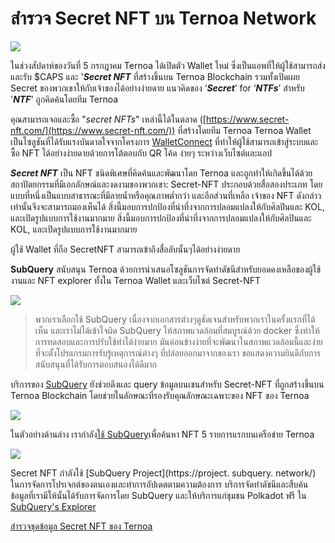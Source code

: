 # สำรวจ Secret NFT บน Ternoa Network

![](https://miro.medium.com/max/1200/0*s1fSGGelS-HVJNBm)

ในช่วงสัปดาห์ของวันที่ 5 กรกฎาคม Ternoa ได้เปิดตัว Wallet ใหม่ ซึ่งเป็นแอพที่ให้ผู้ใช้สามารถส่งและรับ $CAPS และ '**_Secret NFT_** ที่สร้างขึ้นบน Ternoa Blockchain รวมทั้งเปิดเผย Secret ของพวกเขาให้กับเจ้าของได้อย่างง่ายดาย แนวคิดของ ‘**_Secret_**’ for ‘**_NTFs_**’ สำหรับ '**_NTF_**' ถูกคิดค้นโดยทีม Ternoa

คุณสามารถเจอและซื้อ "_secret NFTs_" เหล่านี้ได้ในตลาด ([https://www.secret-nft.com/](https://www.secret-nft.com/)) ที่สร้างโดยทีม Ternoa Ternoa Wallet เป็นโซลูชันที่ได้รับแรงบันดาลใจจากโครงการ [WalletConnect](https://walletconnect.org/) ที่ทำให้ผู้ใช้สามารถเข้าสู่ระบบและซื้อ NFT ได้อย่างง่ายดายด้วยการโต้ตอบกับ QR โค้ด ง่ายๆ ระหว่างเว็บไซต์และแอป

**_Secret NFT_** เป็น NFT ชนิดพิเศษที่คิดค้นและพัฒนาโดย Ternoa และถูกทำให้เกิดขึ้นได้ด้วยสถาปัตยกรรมที่มีเอกลักษณ์และงดงามของพวกเขา: Secret-NFT ประกอบด้วยสื่อสองประเภท โดยแบบที่หนึ่งเป็นแบบสาธารณะที่มีลายน้ำหรือคุณภาพต่ำกว่า และอีกส่วนที่เหลือ เจ้าของ NFT ดังกล่าวเท่านั้นจึงจะสามารถมองเห็นได้ สิ่งนี้มอบการปกป้องที่น่าทึ่งจากการปลอมแปลงให้กับศิลปินและ KOL, และเปิดรูปแบบการใช้งานมากมาย สิ่งนี้มอบการปกป้องที่น่าทึ่งจากการปลอมแปลงให้กับศิลปินและ KOL, และเปิดรูปแบบการใช้งานมากมาย

ผู้ใช้ Wallet ที่ถือ SecretNFT สามารถเข้าถึงสื่อลับนั้นๆได้อย่างง่ายดาย

**SubQuery** สนับสนุน Ternoa ด้วยการนำเสนอโซลูชันการจัดทำดัชนีสำหรับยอดคงเหลือของผู้ใช้งานและ NFT explorer ทั้งใน Ternoa Wallet และเว็บไซต์ Secret-NFT

![](https://miro.medium.com/max/1400/0*gquKRKBgiyAAxRFZ)

> พวกเราเลือกใช้ SubQuery เนื่องจากเอกสารต่างๆดูชัดเจนสำหรับพวกเราในครั้งแรกที่ได้เห็น และเราไม่ได้เข้าใจผิด SubQuery ให้สภาพแวดล้อมที่สมบูรณ์ด้วย docker ซึ่งทำให้การทดสอบและการปรับใช้ทำได้ง่ายมาก มันค่อนข้างง่ายที่จะพัฒนาในสภาพแวดล้อมนี้และง่ายที่จะตั้งโปรแกรมการรับรู้เหตุการณ์ต่างๆ ที่ปล่อยออกมาจากของเรา ขอแสดงความยินดีกับการสนับสนุนที่ได้รับการตอบสนองได้ดีมาก

บริการของ [SubQuery](https://subquery.network/) ยังช่วยดึงและ query ข้อมูลบนเชนสำหรับ Secret-NFT ที่ถูกสร้างขึ้นบน Ternoa Blockchain โดยช่วยในลักษณะที่รองรับคุณลักษณะเฉพาะของ NFT ของ Ternoa

![](https://miro.medium.com/max/1400/0*CA7lfxmZxHCKhzWw)

ในตัวอย่างด้านล่าง เรากำลัง[ใช้ SubQuery](https://explorer.subquery.network/subquery/capsule-corp-ternoa/indexer)เพื่อค้นหา NFT 5 รายการแรกบนเครือข่าย Ternoa

![](https://miro.medium.com/max/1400/0*YaQGpb3xUn7BUESx)

Secret NFT กำลังใช้ [SubQuery Project](https://project. subquery. network/) ในการจัดการโปรเจกต์ของตนเองและทำการอัปเดตตามความต้องการ บริการจัดทำดัชนีและสืบค้นข้อมูลที่เรามีให้นั้นได้รับการจัดการโดย SubQuery และให้บริการแก่ชุมชน Polkadot ฟรี ใน [SubQuery's Explorer](https://explorer.subquery.network/)

[สำรวจชุดข้อมูล Secret NFT ของ Ternoa](https://explorer.subquery.network/subquery/capsule-corp-ternoa/indexer)
